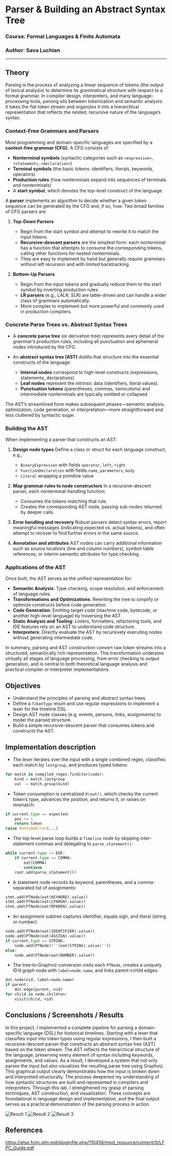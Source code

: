 # Parser & Building an Abstract Syntax Tree

### Course: Formal Languages & Finite Automata
### Author: Sava Luchian

----


## Theory

Parsing is the process of analyzing a linear sequence of tokens (the output of lexical analysis) to determine its grammatical structure with respect to a formal grammar. In compiler design, interpreters, and many language-processing tools, parsing sits between tokenization and semantic analysis: it takes the flat token stream and organizes it into a hierarchical representation that reflects the nested, recursive nature of the language’s syntax.

### Context-Free Grammars and Parsers

Most programming and domain-specific languages are specified by a **context-free grammar (CFG)**. A CFG consists of:

* **Nonterminal symbols** (syntactic categories such as `<expression>`, `<statement>`, `<declaration>`)
* **Terminal symbols** (the basic tokens: identifiers, literals, keywords, operators)
* **Production rules** (how nonterminals expand into sequences of terminals and nonterminals)
* A **start symbol**, which denotes the top-level construct of the language.

A **parser** implements an algorithm to decide whether a given token sequence can be generated by the CFG and, if so, how. Two broad families of CFG parsers are:

1. **Top-Down Parsers**

   * Begin from the start symbol and attempt to rewrite it to match the input tokens.
   * **Recursive-descent parsers** are the simplest form: each nonterminal has a function that attempts to consume the corresponding tokens, calling other functions for nested nonterminals.
   * They are easy to implement by hand but generally require grammars without left recursion and with limited backtracking.

2. **Bottom-Up Parsers**

   * Begin from the input tokens and gradually reduce them to the start symbol by inverting production rules.
   * **LR parsers** (e.g., LALR, SLR) are table-driven and can handle a wider class of grammars automatically.
   * More complex to implement but more powerful and commonly used in production compilers.

### Concrete Parse Trees vs. Abstract Syntax Trees

* A **concrete parse tree** (or derivation tree) represents every detail of the grammar’s production rules, including all punctuation and ephemeral nodes introduced by the CFG.
* An **abstract syntax tree (AST)** distills that structure into the essential constructs of the language:

  * **Internal nodes** correspond to high-level constructs (expressions, statements, declarations).
  * **Leaf nodes** represent the intrinsic data (identifiers, literal values).
  * **Punctuation tokens** (parentheses, commas, semicolons) and intermediate nonterminals are typically omitted or collapsed.

The AST’s streamlined form makes subsequent phases—semantic analysis, optimization, code generation, or interpretation—more straightforward and less cluttered by syntactic sugar.

### Building the AST

When implementing a parser that constructs an AST:

1. **Design node types**
   Define a class or struct for each language construct, e.g.,

   * `BinaryExpression` with fields `operator`, `left`, `right`
   * `FunctionDeclaration` with fields `name`, `parameters`, `body`
   * `Literal` wrapping a primitive value

2. **Map grammar rules to node constructors**
   In a recursive-descent parser, each nonterminal-handling function:

   * Consumes the tokens matching that rule.
   * Creates the corresponding AST node, passing sub-nodes returned by deeper calls.

3. **Error handling and recovery**
   Robust parsers detect syntax errors, report meaningful messages (indicating expected vs. actual tokens), and often attempt to recover to find further errors in the same source.

4. **Annotation and attributes**
   AST nodes can carry additional information such as source locations (line and column numbers), symbol-table references, or interim semantic attributes for type checking.

### Applications of the AST

Once built, the AST serves as the unified representation for:

* **Semantic Analysis**: Type checking, scope resolution, and enforcement of language rules.
* **Transformations and Optimizations**: Rewriting the tree to simplify or optimize constructs before code generation.
* **Code Generation**: Emitting target code (machine code, bytecode, or another high-level language) by traversing the AST.
* **Static Analysis and Tooling**: Linters, formatters, refactoring tools, and IDE features rely on an AST to understand code structure.
* **Interpreters**: Directly evaluate the AST by recursively executing nodes without generating intermediate code.

In summary, parsing and AST construction convert raw token streams into a structured, semantically rich representation. This transformation underpins virtually all stages of language processing, from error checking to output generation, and is central to both theoretical language analysis and practical compiler or interpreter implementations.


## Objectives

* Understand the principles of parsing and abstract syntax trees.
* Define a `TokenType` enum and use regular expressions to implement a lexer for the timeline DSL.
* Design AST node classes (e.g. events, persons, links, assignments) to model the parsed structure.
* Build a simple recursive-descent parser that consumes tokens and constructs the AST.


## Implementation description

* The lexer iterates over the input with a single combined regex, classifies each match by `lastgroup`, and produces typed tokens:

```python
for match in compiled_regex.finditer(code):
    kind = match.lastgroup
    val  = match.group(kind)
```

* Token consumption is centralized in `eat()`, which checks the current token’s type, advances the position, and returns it, or raises on mismatch:

```python
if current.type == expected:
    pos += 1
    return token
raise RuntimeError(...)
```

* The top‐level parse loop builds a `Timeline` node by skipping inter-statement commas and delegating to `parse_statement()`:

```python
while current.type != EOF:
    if current.type == COMMA:
        eat(COMMA)
        continue
    root.add(parse_statement())
```

* A statement node records its keyword, parentheses, and a comma-separated list of assignments:

```python
stmt.add(PTNode(eat(KEYWORD).value))
stmt.add(PTNode(eat(LPAREN).value))
stmt.add(PTNode(eat(RPAREN).value))
```

* An assignment subtree captures identifier, equals sign, and literal (string or number):

```python
node.add(PTNode(eat(IDENTIFIER).value))
node.add(PTNode(eat(ASSIGN).value))
if current.type == STRING:
    node.add(PTNode(f'"{eat(STRING).value}"'))
else:
    node.add(PTNode(eat(NUMBER).value))
```

* The tree‐to‐Graphviz conversion visits each `PTNode`, creates a uniquely ID’d graph node with `label=node.name`, and links parent→child edges:

```python
dot.node(nid, label=node.name)
if parent:
    dot.edge(parent, nid)
for child in node.children:
    visit(child, nid)
```





## Conclusions / Screenshots / Results

In this project, I implemented a complete pipeline for parsing a domain-specific language (DSL) for historical timelines. Starting with a lexer that classifies input into token types using regular expressions, I then built a recursive-descent parser that constructs an abstract syntax tree (AST) based on the token stream. The AST reflects the hierarchical structure of the language, preserving every element of syntax including keywords, assignments, and values.
As a result, I developed a system that not only parses the input but also visualizes the resulting parse tree using Graphviz. This graphical output clearly demonstrates how the input is broken down and interpreted structurally. The process deepened my understanding of how syntactic structures are built and represented in compilers and interpreters.
Through this lab, I strengthened my grasp of parsing techniques, AST construction, and visualization. These concepts are foundational in language design and implementation, and the final output serves as a practical demonstration of the parsing process in action.




![Result 1](result1.png)
![Result 2](result2.png)
![Result 3](result3.png)


## References

https://else.fcim.utm.md/pluginfile.php/110458/mod_resource/content/0/LFPC_Guide.pdf